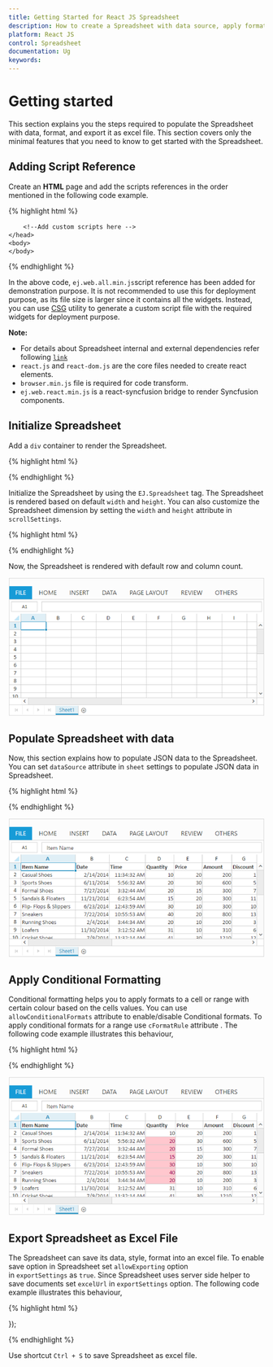 ```yaml
---
title: Getting Started for React JS Spreadsheet
description: How to create a Spreadsheet with data source, apply format and export it as excel file.
platform: React JS
control: Spreadsheet
documentation: Ug
keywords: 
---
```


# Getting started

This section explains you the steps required to populate the Spreadsheet with data, format, and export it as excel file. This section covers only the minimal features that you need to know to get started with the Spreadsheet.

## Adding Script Reference

Create an **HTML** page and add the scripts references in the order mentioned in the following code example.

{% highlight html %}

<!DOCTYPE html>
<html>
    <head>
        <!-- Essential Studio for JavaScript  theme reference -->
        <link rel="stylesheet" href="http://cdn.syncfusion.com/14.3.0.49/js/web/bootstrap-theme/ej.web.all.min.css" />           
        <!--  react script  -->
        <script src="https://cdnjs.cloudflare.com/ajax/libs/react/15.2.1/react.js"></script>
        <script src="https://cdnjs.cloudflare.com/ajax/libs/react/15.2.1/react-dom.js"></script>
        <script src="https://cdnjs.cloudflare.com/ajax/libs/babel-core/5.8.34/browser.min.js"></script>
        <!--  jquery script  -->
        <script src="https://code.jquery.com/jquery-1.10.2.min.js"></script>
        <script src="http://cdn.syncfusion.com/js/assets/external/jquery.globalize.min.js"></script>
        <script src="http://ajax.aspnetcdn.com/ajax/jquery.validate/1.14.0/jquery.validate.min.js"></script>
        <!--  jsrender script  -->
        <script src="http://cdn.syncfusion.com/js/assets/external/jsrender.min.js"></script>
        <!-- Essential JS UI widget -->    
        <script src="http://cdn.syncfusion.com/14.3.0.49/js/web/ej.web.all.min.js"></script>
        <script src="http://cdn.syncfusion.com/14.3.0.49/js/common/ej.web.react.min.js"></script>

        <!--Add custom scripts here -->
    </head>
    <body>
    </body>
</html>

{% endhighlight %}

In the above code, `ej.web.all.min.js`script reference has been added for demonstration purpose. It is not recommended to use this for deployment purpose, as its file size is larger since it contains all the widgets. Instead, you can use [CSG](http://csg.syncfusion.com/# "") utility to generate a custom script file with the required widgets for deployment purpose.

**Note:**

* For details about Spreadsheet internal and external dependencies refer following [`link`](http://help.syncfusion.com/js/spreadsheet/dependencies "link")
* `react.js` and `react-dom.js` are the core files needed to create react elements.
* `browser.min.js` file is required for code transform.
* `ej.web.react.min.js`  is a react-syncfusion bridge to render Syncfusion components.

## Initialize Spreadsheet

Add a `div` container to render the Spreadsheet.

{% highlight html %}

<!DOCTYPE html>
<html>    
    <body>
        <div id="Spreadsheet"></div>
    </body>
</html>

{% endhighlight %}

Initialize the Spreadsheet by using the `EJ.Spreadsheet` tag. The Spreadsheet is rendered based on default `width` and `height`. You can also customize the Spreadsheet dimension by setting the `width` and `height` attribute in `scrollSettings`.

{% highlight html %}

<!DOCTYPE html>
<html>    
    <body>
        <div id="Spreadsheet"></div>
        <script type="text/babel">
             ReactDOM.render(
                   <EJ.Spreadsheet></EJ.Spreadsheet>,
                   document.getElementById('Spreadsheet')
        );  
        </script>
    </body>
</html>

{% endhighlight %}

Now, the Spreadsheet is rendered with default row and column count.

![](Getting-Started_images/Getting-Started_img1.png)

## Populate Spreadsheet with data

Now, this section explains how to populate JSON data to the Spreadsheet. You can set `dataSource` attribute in `sheet` settings to populate JSON data in 
Spreadsheet.

{% highlight html %}

<script type="text/babel">
               var sheets = [
                     // the datasource "window.defaultData" is referred from 'http://js.syncfusion.com/demos/web/scripts/xljsondata.js'
                     { rangeSettings: [{ dataSource: window.defaultData }] }
                          ];
               $(function(){
                 ReactDOM.render(
                 <EJ.Spreadsheet sheets={sheets}></EJ.Spreadsheet>,
                 document.getElementById('Spreadsheet')
                 );
                 });
</script>

{% endhighlight %}

![](Getting-Started_images/Getting-Started_img2.png)

## Apply Conditional Formatting

Conditional formatting helps you to apply formats to a cell or range with certain colour based on the cells values. You can use `allowConditionalFormats` attribute to enable/disable Conditional formats.
To apply conditional formats for a range use `cFormatRule` attribute . The following code example illustrates this behaviour,

{% highlight html %}

<script type="text/babel">
        var sheets = [
        { 
        rangeSettings: [{ dataSource: window.defaultData }],
        cFormatRule:[{ action: ej.Spreadsheet.CFormatRule.GreaterThan, inputs: ["10"], color: ej.Spreadsheet.CFormatHighlightColor.RedFill, range: "D2:D8" }]
        },
        ];

        $(function(){

        ReactDOM.render(
        <EJ.Spreadsheet sheets={sheets}></EJ.Spreadsheet>,
        document.getElementById('Spreadsheet')
        );

        });

</script>

{% endhighlight %}

![](Getting-Started_images/Getting-Started_img3.png)

## Export Spreadsheet as Excel File

The Spreadsheet can save its data, style, format into an excel file. To enable save option in Spreadsheet set `allowExporting` option in `exportSettings` as `true`. Since Spreadsheet uses server side helper to save documents set `excelUrl` in `exportSettings` option. The following code example illustrates this behaviour,


{% highlight html %}

<script type="text/babel">
        var exportSettings = {
        excelUrl:"http://js.syncfusion.com/demos/ejservices/api/JSXLExport/ExportToExcel"
        };
        $(function(){

        ReactDOM.render(
        <EJ.Spreadsheet exportSettings={exportSettings} ></EJ.Spreadsheet>,
        document.getElementById('Spreadsheet')
        );

        });

</script>});

{% endhighlight %}

Use shortcut `Ctrl + S` to save Spreadsheet as excel file.
